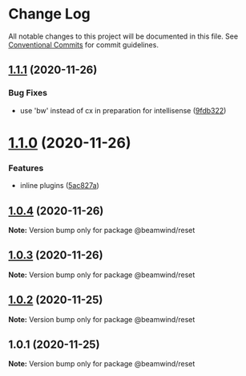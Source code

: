 # Change Log

All notable changes to this project will be documented in this file.
See [Conventional Commits](https://conventionalcommits.org) for commit guidelines.

## [1.1.1](https://github.com/kenoxa/beamwind/compare/@beamwind/reset@1.1.0...@beamwind/reset@1.1.1) (2020-11-26)

### Bug Fixes

- use 'bw' instead of cx in preparation for intellisense ([9fdb322](https://github.com/kenoxa/beamwind/commit/9fdb3226262609d5d732c1fa2f72d0796c6a8250))

# [1.1.0](https://github.com/kenoxa/beamwind/compare/@beamwind/reset@1.0.4...@beamwind/reset@1.1.0) (2020-11-26)

### Features

- inline plugins ([5ac827a](https://github.com/kenoxa/beamwind/commit/5ac827a30007854b47f03739676d1827144ce9c3))

## [1.0.4](https://github.com/kenoxa/beamwind/compare/@beamwind/reset@1.0.3...@beamwind/reset@1.0.4) (2020-11-26)

**Note:** Version bump only for package @beamwind/reset

## [1.0.3](https://github.com/kenoxa/beamwind/compare/@beamwind/reset@1.0.2...@beamwind/reset@1.0.3) (2020-11-26)

**Note:** Version bump only for package @beamwind/reset

## [1.0.2](https://github.com/kenoxa/beamwind/compare/@beamwind/reset@1.0.1...@beamwind/reset@1.0.2) (2020-11-25)

**Note:** Version bump only for package @beamwind/reset

## 1.0.1 (2020-11-25)

**Note:** Version bump only for package @beamwind/reset
